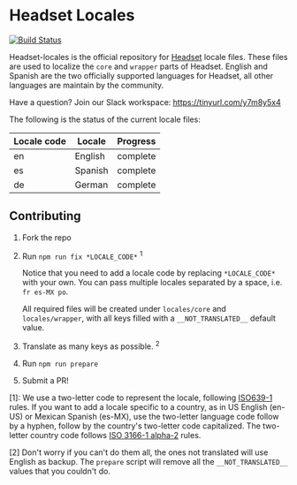 # Headset Locales

[![Build
Status](https://travis-ci.org/headsetapp/headset-locales.svg?branch=master)](https://travis-ci.org/headsetapp/headset-locales)

Headset-locales is the official repository for [Headset](http://headsetapp.co) locale files. These files are used to
localize the `core` and `wrapper` parts of Headset.
English and Spanish are the two officially supported languages for Headset, all other languages are maintain by the
community.

Have a question? Join our Slack workspace: https://tinyurl.com/y7m8y5x4

The following is the status of the current locale files:

| Locale code | Locale | Progress |
|-------------|--------|----------|
| en | English | complete |
| es | Spanish | complete |
| de | German  | complete |

## Contributing

1. Fork the repo
2. Run `npm run fix *LOCALE_CODE*` <sup>1</sup>

    Notice that you need to add a locale code by replacing `*LOCALE_CODE*` with your own.
    You can pass multiple locales separated by a space, i.e. `fr es-MX po`.

    All required files will be created under `locales/core` and `locales/wrapper`, with all keys filled with a `__NOT_TRANSLATED__` default value.

3. Translate as many keys as possible. <sup>2</sup>
4. Run `npm run prepare`
5. Submit a PR!

[1]: We use a two-letter code to represent the locale, following [ISO639-1](https://en.wikipedia.org/wiki/List_of_ISO_639-1_codes) rules. If you want to add a locale specific to a country, as in US English (en-US) or Mexican Spanish (es-MX), use the two-letter language code follow by a hyphen, follow by the country's two-letter code capitalized.
The two-letter country code follows [ISO 3166-1 alpha-2](https://en.wikipedia.org/wiki/ISO_3166-1_alpha-2) rules.

[2] Don't worry if you can't do them all, the ones not translated will use English as backup. The `prepare` script will remove all the `__NOT_TRANSLATED__` values that you couldn't do.

